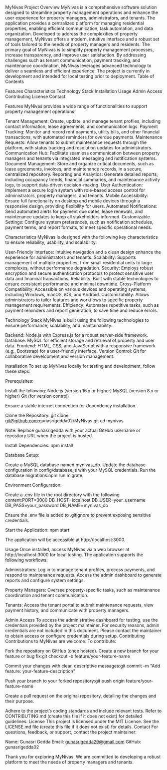 MyNivas
Project Overview
MyNivas is a comprehensive software solution designed to streamline property management operations and enhance the user experience for property managers, administrators, and tenants. The application provides a centralized platform for managing residential properties, enabling efficient communication, task automation, and data organization. Developed to address the complexities of property management, MyNivas offers a modern, intuitive interface and a robust set of tools tailored to the needs of property managers and residents.
The primary goal of MyNivas is to simplify property management processes, increase transparency, and improve user satisfaction. By addressing challenges such as tenant communication, payment tracking, and maintenance coordination, MyNivas leverages advanced technology to deliver a seamless and efficient experience. The project is currently in development and intended for local testing prior to deployment.
Table of Contents

Features
Characteristics
Technology Stack
Installation
Usage
Admin Access
Contributing
License
Contact

Features
MyNivas provides a wide range of functionalities to support property management operations:

Tenant Management: Create, update, and manage tenant profiles, including contact information, lease agreements, and communication logs.
Payment Tracking: Monitor and record rent payments, utility bills, and other financial transactions, with automated reminders for overdue payments.
Maintenance Requests: Allow tenants to submit maintenance requests through the platform, with status tracking and resolution updates for administrators.
Communication Hub: Facilitate seamless communication between property managers and tenants via integrated messaging and notification systems.
Document Management: Store and organize critical documents, such as lease agreements, invoices, and maintenance records, in a secure, centralized repository.
Reporting and Analytics: Generate detailed reports, including occupancy trends, financial summaries, and maintenance activity logs, to support data-driven decision-making.
User Authentication: Implement a secure login system with role-based access control for administrators, property managers, and tenants.
Mobile Accessibility: Ensure full functionality on desktop and mobile devices through a responsive design, providing flexibility for users.
Automated Notifications: Send automated alerts for payment due dates, lease renewals, and maintenance updates to keep all stakeholders informed.
Customizable Settings: Configure system preferences, such as notification schedules, payment terms, and report formats, to meet specific operational needs.

Characteristics
MyNivas is designed with the following key characteristics to ensure reliability, usability, and scalability:

User-Friendly Interface: Intuitive navigation and a clean design enhance the experience for administrators and tenants.
Scalability: Supports management of multiple properties, from small residential units to large complexes, without performance degradation.
Security: Employs robust encryption and secure authentication protocols to protect sensitive user data and financial transactions.
Reliability: Built with stable technologies to ensure consistent performance and minimal downtime.
Cross-Platform Compatibility: Accessible on various devices and operating systems, including Windows, macOS, iOS, and Android.
Customizability: Allows administrators to tailor features and workflows to specific property management requirements.
Efficiency: Automates repetitive tasks, such as payment reminders and report generation, to save time and reduce errors.

Technology Stack
MyNivas is built using the following technologies to ensure performance, scalability, and maintainability:

Backend: Node.js with Express.js for a robust server-side framework.
Database: MySQL for efficient storage and retrieval of property and user data.
Frontend: HTML, CSS, and JavaScript with a responsive framework (e.g., Bootstrap) for a user-friendly interface.
Version Control: Git for collaborative development and version management.

Installation
To set up MyNivas locally for testing and development, follow these steps:

Prerequisites:

Install the following:
Node.js (version 16.x or higher)
MySQL (version 8.x or higher)
Git (for version control)


Ensure a stable internet connection for dependency installation.


Clone the Repository:
git clone git@github.com:gunasrigedda02/MyNivas.git
cd mynivas

Note: Replace gunasrigedda with your actual GitHub username or repository URL when the project is hosted.

Install Dependencies:
npm install


Database Setup:

Create a MySQL database named mynivas_db.
Update the database configuration in config/database.js with your MySQL credentials.
Run the database migrations:npm run migrate




Environment Configuration:

Create a .env file in the root directory with the following content:PORT=3000
DB_HOST=localhost
DB_USER=your_username
DB_PASS=your_password
DB_NAME=mynivas_db


Ensure the .env file is added to .gitignore to prevent exposing sensitive credentials.


Start the Application:
npm start

The application will be accessible at http://localhost:3000.


Usage
Once installed, access MyNivas via a web browser at http://localhost:3000 for local testing. The application supports the following workflows:

Administrators:
Log in to manage tenant profiles, process payments, and respond to maintenance requests.
Access the admin dashboard to generate reports and configure system settings.


Property Managers:
Oversee property-specific tasks, such as maintenance coordination and tenant communication.


Tenants:
Access the tenant portal to submit maintenance requests, view payment history, and communicate with property managers.


Admin Access
To access the administrative dashboard for testing, use the credentials provided by the project maintainer. For security reasons, admin credentials are not included in this document. Please contact the maintainer to obtain access or configure credentials during setup.
Contributing
Contributions to MyNivas are welcome. To contribute:

Fork the repository on GitHub (once hosted).
Create a new branch for your feature or bug fix:git checkout -b feature/your-feature-name


Commit your changes with clear, descriptive messages:git commit -m "Add feature: your-feature-description"


Push your branch to your forked repository:git push origin feature/your-feature-name


Create a pull request on the original repository, detailing the changes and their purpose.

Adhere to the project’s coding standards and include relevant tests. Refer to CONTRIBUTING.md (create this file if it does not exist) for detailed guidelines.
License
This project is licensed under the MIT License. See the LICENSE.md file (create this file if it does not exist) for details.
Contact
For questions, feedback, or support, contact the project maintainer:

Name: Gunasri Gedda
Email: gunasrigedda29@gmail.com
GitHub: gunasrigedda02

Thank you for exploring MyNivas. We are committed to developing a robust platform to meet the needs of property managers and tenants.
